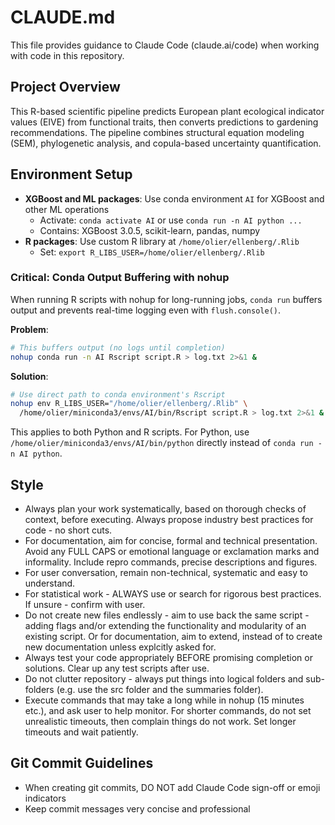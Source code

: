 # CLAUDE.md

This file provides guidance to Claude Code (claude.ai/code) when working with code in this repository.

## Project Overview

This R-based scientific pipeline predicts European plant ecological indicator values (EIVE) from functional traits, then converts predictions to gardening recommendations. The pipeline combines structural equation modeling (SEM), phylogenetic analysis, and copula-based uncertainty quantification.

## Environment Setup

- **XGBoost and ML packages**: Use conda environment `AI` for XGBoost and other ML operations
  - Activate: `conda activate AI` or use `conda run -n AI python ...`
  - Contains: XGBoost 3.0.5, scikit-learn, pandas, numpy
- **R packages**: Use custom R library at `/home/olier/ellenberg/.Rlib`
  - Set: `export R_LIBS_USER=/home/olier/ellenberg/.Rlib`

### Critical: Conda Output Buffering with nohup

When running R scripts with nohup for long-running jobs, `conda run` buffers output and prevents real-time logging even with `flush.console()`.

**Problem**:
```bash
# This buffers output (no logs until completion)
nohup conda run -n AI Rscript script.R > log.txt 2>&1 &
```

**Solution**:
```bash
# Use direct path to conda environment's Rscript
nohup env R_LIBS_USER="/home/olier/ellenberg/.Rlib" \
  /home/olier/miniconda3/envs/AI/bin/Rscript script.R > log.txt 2>&1 &
```

This applies to both Python and R scripts. For Python, use `/home/olier/miniconda3/envs/AI/bin/python` directly instead of `conda run -n AI python`.

## Style

- Always plan your work systematically, based on thorough checks of context, before executing. Always propose industry best practices for code - no short cuts.
- For documentation, aim for concise, formal and technical presentation. Avoid any FULL CAPS or emotional language or exclamation marks and informality. Include repro commands, precise descriptions and figures. 
- For user conversation, remain non-technical, systematic and easy to understand. 
- For statistical work - ALWAYS use or search for rigorous best practices. If unsure - confirm with user.
- Do not create new files endlessly - aim to use back the same script - adding flags and/or extending the functionality and modularity of an existing script. Or for documentation, aim to extend, instead of to create new documentation unless explcitly asked for.
- Always test your code appropriately BEFORE promising completion or solutions. Clear up any test scripts after use. 
- Do not clutter repository - always put things into logical folders and sub-folders (e.g. use the src folder and the summaries folder).
- Execute commands that may take a long while in nohup (15 minutes etc.), and ask user to help monitor. For shorter commands, do not set unrealistic timeouts, then complain things do not work. Set longer timeouts and wait patiently. 

## Git Commit Guidelines

- When creating git commits, DO NOT add Claude Code sign-off or emoji indicators
- Keep commit messages very concise and professional
